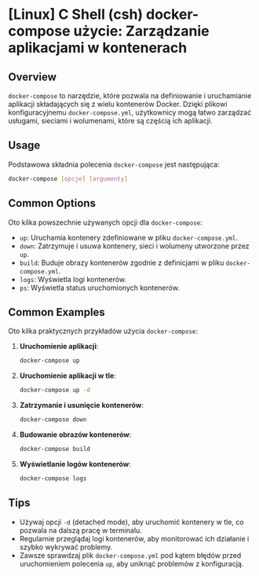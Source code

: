 # [Linux] C Shell (csh) docker-compose użycie: Zarządzanie aplikacjami w kontenerach

## Overview
`docker-compose` to narzędzie, które pozwala na definiowanie i uruchamianie aplikacji składających się z wielu kontenerów Docker. Dzięki plikowi konfiguracyjnemu `docker-compose.yml`, użytkownicy mogą łatwo zarządzać usługami, sieciami i wolumenami, które są częścią ich aplikacji.

## Usage
Podstawowa składnia polecenia `docker-compose` jest następująca:

```bash
docker-compose [opcje] [argumenty]
```

## Common Options
Oto kilka powszechnie używanych opcji dla `docker-compose`:

- `up`: Uruchamia kontenery zdefiniowane w pliku `docker-compose.yml`.
- `down`: Zatrzymuje i usuwa kontenery, sieci i wolumeny utworzone przez `up`.
- `build`: Buduje obrazy kontenerów zgodnie z definicjami w pliku `docker-compose.yml`.
- `logs`: Wyświetla logi kontenerów.
- `ps`: Wyświetla status uruchomionych kontenerów.

## Common Examples
Oto kilka praktycznych przykładów użycia `docker-compose`:

1. **Uruchomienie aplikacji**:
   ```bash
   docker-compose up
   ```

2. **Uruchomienie aplikacji w tle**:
   ```bash
   docker-compose up -d
   ```

3. **Zatrzymanie i usunięcie kontenerów**:
   ```bash
   docker-compose down
   ```

4. **Budowanie obrazów kontenerów**:
   ```bash
   docker-compose build
   ```

5. **Wyświetlanie logów kontenerów**:
   ```bash
   docker-compose logs
   ```

## Tips
- Używaj opcji `-d` (detached mode), aby uruchomić kontenery w tle, co pozwala na dalszą pracę w terminalu.
- Regularnie przeglądaj logi kontenerów, aby monitorować ich działanie i szybko wykrywać problemy.
- Zawsze sprawdzaj plik `docker-compose.yml` pod kątem błędów przed uruchomieniem polecenia `up`, aby uniknąć problemów z konfiguracją.